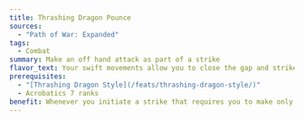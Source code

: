 ```yaml
---
title: Thrashing Dragon Pounce
sources:
  - "Path of War: Expanded"
tags:
  - Combat
summary: Make an off hand attack as part of a strike
flavor_text: Your swift movements allow you to close the gap and strike quickly against your foe.
prerequisites:
  - "[Thrashing Dragon Style](/feats/thrashing-dragon-style/)"
  - Acrobatics 7 ranks
benefit: Whenever you initiate a strike that requires you to make only single melee attack, you can make an additional attack with another weapon as a free action. This attack is made at your highest base attack bonus, although you take the penalties for fighting with two weapons as normal. This attack does not gain any of the benefits of the strike you initiated.
---
```

